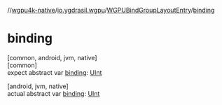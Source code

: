 //[wgpu4k-native](../../../index.md)/[io.ygdrasil.wgpu](../index.md)/[WGPUBindGroupLayoutEntry](index.md)/[binding](binding.md)

# binding

[common, android, jvm, native]\
[common]\
expect abstract var [binding](binding.md): [UInt](https://kotlinlang.org/api/core/kotlin-stdlib/kotlin/-u-int/index.html)

[android, jvm, native]\
actual abstract var [binding](binding.md): [UInt](https://kotlinlang.org/api/core/kotlin-stdlib/kotlin/-u-int/index.html)